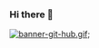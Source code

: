### Hi there 👋

[![banner-git-hub.gif](https://i.postimg.cc/SxpKnFFK/banner-git-hub.gif)](https://postimg.cc/w70zrrBK);
